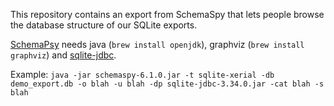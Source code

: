 This repository contains an export from SchemaSpy that lets people browse the database structure of our SQLite exports.

[SchemaPsy](https://schemaspy.readthedocs.io/en/latest/installation.html) needs java (`brew install openjdk`), graphviz (`brew install graphviz`) and [sqlite-jdbc](https://github.com/xerial/sqlite-jdbc).

Example: `java -jar schemaspy-6.1.0.jar -t sqlite-xerial -db demo_export.db -o blah -u blah -dp sqlite-jdbc-3.34.0.jar -cat blah -s blah`
     